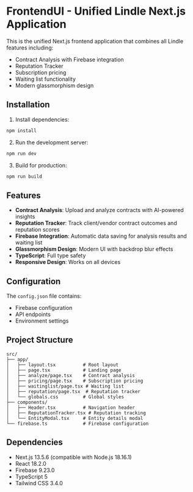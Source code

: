 # FrontendUI - Unified Lindle Next.js Application

This is the unified Next.js frontend application that combines all Lindle features including:
- Contract Analysis with Firebase integration
- Reputation Tracker
- Subscription pricing
- Waiting list functionality
- Modern glassmorphism design

## Installation

1. Install dependencies:
```bash
npm install
```

2. Run the development server:
```bash
npm run dev
```

3. Build for production:
```bash
npm run build
```

## Features

- **Contract Analysis**: Upload and analyze contracts with AI-powered insights
- **Reputation Tracker**: Track client/vendor contract outcomes and reputation scores
- **Firebase Integration**: Automatic data saving for analysis results and waiting list
- **Glassmorphism Design**: Modern UI with backdrop blur effects
- **TypeScript**: Full type safety
- **Responsive Design**: Works on all devices

## Configuration

The `config.json` file contains:
- Firebase configuration
- API endpoints
- Environment settings

## Project Structure

```
src/
├── app/
│   ├── layout.tsx          # Root layout
│   ├── page.tsx            # Landing page
│   ├── analyze/page.tsx    # Contract analysis
│   ├── pricing/page.tsx    # Subscription pricing
│   ├── waitinglist/page.tsx # Waiting list
│   ├── reputation/page.tsx  # Reputation tracker
│   └── globals.css         # Global styles
├── components/
│   ├── Header.tsx          # Navigation header
│   ├── ReputationTracker.tsx # Reputation tracking
│   └── EntityModal.tsx     # Entity details modal
└── firebase.ts             # Firebase configuration
```

## Dependencies

- Next.js 13.5.6 (compatible with Node.js 18.16.1)
- React 18.2.0
- Firebase 9.23.0
- TypeScript 5
- Tailwind CSS 3.4.0 